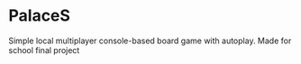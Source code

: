 # PalaceS
 Simple local multiplayer console-based board game with autoplay. Made for school final project
